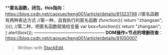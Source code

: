 ****匿名函数，闭包，this指向：**
https://blog.csdn.net/caoxuecheng001/article/details/81323798
//匿名函数有两种表达方式
  //第一种，自我执行的匿名函数
(function(){
    return "zhangsan";
})();
  //第二种，把匿名函数赋值给变量
var box=function(){
    return "zhangsan";
}
alert(box());
————————————————
**DOM操作=节点的增删改查**：https://blog.csdn.net/caoxuecheng001/article/details/81050007



> Written with [StackEdit](https://stackedit.io/).
<!--stackedit_data:
eyJoaXN0b3J5IjpbNjE2MTk5MDcyXX0=
-->